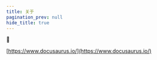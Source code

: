 ```yaml
---
title: 关于
pagination_prev: null
hide_title: true
---
```


:pill:

[https://www.docusaurus.io/](https://www.docusaurus.io/)


